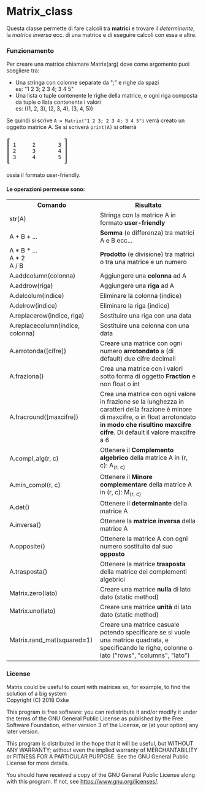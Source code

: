 # Matrix_class
Questa classe permette di fare calcoli tra **matrici** e trovare il _determinente_, la _matrice inversa_ ecc. di una matrice e di eseguire calcoli con essa e altre.
<br>
### Funzionamento
Per creare una matrice chiamare Matrix(arg) dove come argomento puoi scegliere tra:
<ul>
<li>Una stringa con colonne separate da ";" e righe da spazi<br>es: "1 2 3; 2 3 4; 3 4 5"</li>
<li>Una lista o tuple contenente le righe della matrice, e ogni riga composta da tuple o lista contenente i valori<br>es: ((1, 2, 3), (2, 3, 4), (3, 4, 5))</li>
</ul>
 Se quindi si scrive <code>A = Matrix("1 2 3; 2 3 4; 3 4 5")</code> verrà creato un oggetto matrice A.
 Se si scriverà <code>print(A)</code> si otterrà<br><pre>
┎                 ┒
┃ 1     2       3 ┃
┃ 2     3       4 ┃
┃ 3     4       5 ┃
┖                 ┚</pre>
ossia il formato user-friendly.

#### Le operazioni permesse sono:
<table>
<tr>
<th>Comando</th><th>Risultato</th>
</tr>
<tr><td>str(A)</td><td>Stringa con la matrice A in formato <b>user-friendly</b></td></tr>
<tr><td>A + B + ...</td><td><b>Somma</b> (e differenza) tra matrici A e B ecc...</td></tr>
<tr><td>A * B * ...<br>A * 2<br>A / B</td><td><b>Prodotto</b> (e divisione) tra matrici o tra una matrice e un numero</td><tr>
<tr><td>A.addcolumn(colonna)</td><td>Aggiungere una <b>colonna</b> ad A</td></tr>
<tr><td>A.addrow(riga)</td><td>Aggiungere una <b>riga</b> ad A</td></tr>
<tr><td>A.delcolum(indice)</td><td>Eliminare la colonna {indice}</td></tr>
<tr><td>A.delrow(indice)</td><td>Eliminare la riga {indice}</td></tr>
<tr><td>A.replacerow(indice, riga)</td><td>Sostituire una riga con una data</td></tr>
<tr><td>A.replacecolumn(indice, colonna)</td><td>Sostituire una colonna con una data</td></tr>
<tr><td>A.arrotonda([cifre])</td><td>Creare una matrice con ogni numero <b>arrotondato</b> a (di default) due cifre decimali</td></tr>
<tr><td>A.fraziona()</td><td>Crea una matrice con i valori sotto forma di oggetto <b>Fraction</b> e non float o int</td></tr>
<tr><td>A.fracround([maxcifre])</td><td>Crea una matrice con ogni valore in frazione se la lunghezza in caratteri della frazione è minore di maxcifre, o in float arrotondato <b>in modo che risultino maxcifre cifre</b>. Di default il valore maxcifre  a 6</td></tr>
<tr><td>A.compl_alg(r, c)</td><td>Ottenere il <b>Complemento algebrico</b> della matrice A in (r, c): A<sub>(r, c)</sub></td></tr>
<tr><td>A.min_compl(r, c)</td><td>Ottenere il <b>Minore complementare</b> della matrice A in (r, c): M<sub>(r, c)</sub></td></tr>
<tr><td>A.det()</td><td>Ottenere il <b>determinante</b> della matrice A</td></tr>
<tr><td>A.inversa()</td><td>Ottenere la <b>matrice inversa</b> della matrice A</td></tr>
<tr><td>A.opposite()</td><td>Ottenere la matrice A con ogni numero sostituito dal suo <b>opposto</b></td></tr>
<tr><td>A.trasposta()</td><td>Ottenere la matrice <b>trasposta</b> della matrice dei complementi algebrici</td></tr>
<tr><td>Matrix.zero(lato)</td><td>Creare una matrice <b>nulla</b> di lato dato (static method)</td></tr>
<tr><td>Matrix.uno(lato)</td><td>Creare una matrice <b>unità</b> di lato dato (static method)</td></tr>
<tr><td>Matrix.rand_mat(squared=1)</td><td>Creare una matrice casuale potendo specificare se si vuole una matrice quadrata, e specificando le righe, colonne o lato ("rows", "columns", "lato")
</table>

### License
Matrix could be useful to count with matrices so, for example, to find the solution of a big system
<br>Copyright (C) 2018 Oxke

This program is free software: you can redistribute it and/or modify
it under the terms of the GNU General Public License as published by
the Free Software Foundation, either version 3 of the License, or
(at your option) any later version.

This program is distributed in the hope that it will be useful,
but WITHOUT ANY WARRANTY; without even the implied warranty of
MERCHANTABILITY or FITNESS FOR A PARTICULAR PURPOSE.  See the
GNU General Public License for more details.

You should have received a copy of the GNU General Public License
along with this program.  If not, see <https://www.gnu.org/licenses/>.
